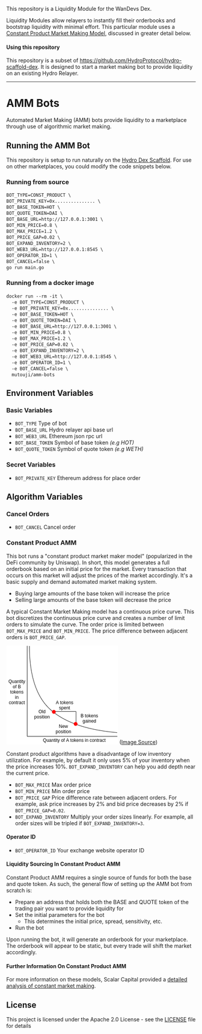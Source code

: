 This repository is a Liquidity Module for the WanDevs Dex.

Liquidity Modules allow relayers to instantly fill their orderbooks and bootstrap liquidity with minimal effort. This particular module uses a [Constant Product Market Making Model](https://github.com/wanchain/dex-amm-bots#constant-product-amm), discussed in greater detail below.

#### Using this repository

This repository is a subset of https://github.com/HydroProtocol/hydro-scaffold-dex. It is designed to start a market making bot to provide liquidity on an existing Hydro Relayer.

***

# AMM Bots

Automated Market Making (AMM) bots provide liquidity to a marketplace through use of algorithmic market making.

## Running the AMM Bot

This repository is setup to run naturally on the [Hydro Dex Scaffold](https://github.com/HydroProtocol/hydro-scaffold-dex). For use on other marketplaces, you could modify the code snippets below.

### Running from source

```
BOT_TYPE=CONST_PRODUCT \
BOT_PRIVATE_KEY=0x............... \
BOT_BASE_TOKEN=HOT \
BOT_QUOTE_TOKEN=DAI \
BOT_BASE_URL=http://127.0.0.1:3001 \
BOT_MIN_PRICE=0.8 \
BOT_MAX_PRICE=1.2 \
BOT_PRICE_GAP=0.02 \
BOT_EXPAND_INVENTORY=2 \
BOT_WEB3_URL=http://127.0.0.1:8545 \
BOT_OPERATOR_ID=1 \
BOT_CANCEL=false \
go run main.go
```

### Running from a docker image

```
docker run --rm -it \
  -e BOT_TYPE=CONST_PRODUCT \
  -e BOT_PRIVATE_KEY=0x............... \
  -e BOT_BASE_TOKEN=HOT \
  -e BOT_QUOTE_TOKEN=DAI \
  -e BOT_BASE_URL=http://127.0.0.1:3001 \
  -e BOT_MIN_PRICE=0.8 \
  -e BOT_MAX_PRICE=1.2 \
  -e BOT_PRICE_GAP=0.02 \
  -e BOT_EXPAND_INVENTORY=2 \
  -e BOT_WEB3_URL=http://127.0.0.1:8545 \
  -e BOT_OPERATOR_ID=1 \
  -e BOT_CANCEL=false \
  mutouji/amm-bots
```

## Environment Variables

### Basic Variables
 - `BOT_TYPE` Type of bot
 - `BOT_BASE_URL` Hydro relayer api base url
 - `BOT_WEB3_URL` Ethereum json rpc url 
 - `BOT_BASE_TOKEN` Symbol of base token *(e.g HOT)*
 - `BOT_QUOTE_TOKEN` Symbol of quote token *(e.g WETH)*
 
### Secret Variables

 - `BOT_PRIVATE_KEY` Ethereum address for place order

## Algorithm Variables

### Cancel Orders
 - `BOT_CANCEL` Cancel order

### Constant Product AMM

This bot runs a "constant product market maker model" (popularized in the DeFi community by Uniswap). In short, this model generates a full orderbook based on an initial price for the market. Every transaction that occurs on this market will adjust the prices of the market accordingly. It's a basic supply and demand automated market making system.

- Buying large amounts of the base token will increase the price
- Selling large amounts of the base token will decrease the price

A typical Constant Market Making model has a continuous price curve. This bot discretizes the continuous price curve and creates a number of limit orders to simulate the curve. The order price is limited between `BOT_MAX_PRICE` and `BOT_MIN_PRICE`. The price difference between adjacent orders is `BOT_PRICE_GAP`.

![Image](assets/const_product_graph.png)
([Image Source](https://medium.com/scalar-capital/uniswap-a-unique-exchange-f4ef44f807bf))


Constant product algorithms have a disadvantage of low inventory utilization. For example, by default it only uses 5% of your inventory when the price increases 10%. `BOT_EXPAND_INVENTORY` can help you add depth near the current price.

 - `BOT_MAX_PRICE` Max order price
 - `BOT_MIN_PRICE` Min order price
 - `BOT_PRICE_GAP` Price difference rate between adjacent orders. For example, ask price increases by 2% and bid price decreases by 2% if `BOT_PRICE_GAP=0.02`.
 - `BOT_EXPAND_INVENTORY` Multiply your order sizes linearly. For example, all order sizes will be tripled if `BOT_EXPAND_INVENTORY=3`.

#### Operator ID

 - `BOT_OPERATOR_ID` Your exchange website operator ID
  
#### Liquidity Sourcing In Constant Product AMM

Constant Product AMM requires a single source of funds for both the base and quote token. As such, the general flow of setting up the AMM bot from scratch is:

- Prepare an address that holds both the BASE and QUOTE token of the trading pair you want to provide liquidity for
- Set the initial parameters for the bot
  - This determines the initial price, spread, sensitivity, etc.
- Run the bot

Upon running the bot, it will generate an orderbook for your marketplace. The orderbook will appear to be static, but every trade will shift the market accordingly.

#### Further Information On Constant Product AMM

For more information on these models, Scalar Capital provided a [detailed analysis of constant market making](https://medium.com/scalar-capital/uniswap-a-unique-exchange-f4ef44f807bf).

## License

This project is licensed under the Apache 2.0 License - see the [LICENSE](LICENSE) file for details

